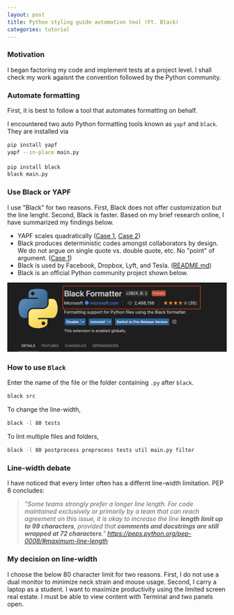 ```yaml
---
layout: post
title: Python styling guide automation tool (Ft. Black)
categories: tutorial
---
```


### Motivation

I began factoring my code and implement tests at a project level. I shall check
my work agaisnt the convention followed by the Python community.

### Automate formatting

First, it is best to follow a tool that automates formatting on behalf.

I encountered two auto Python formatting tools known as `yapf` and `black`. They
are installed via

```bash
pip install yapf
yapf --in-place main.py

pip install black
black main.py
```

### Use Black or YAPF

I use "Black" for two reasons. First, Black does not offer customization but the
line lenght. Second, Black is faster. Based on my brief research online, I have
summarized my findings below.

- YAPF scales quadratically ([Case 1](https://github.com/google/yapf/issues/39),
  [Case 2](https://github.com/google/yapf/issues/264))
- Black produces deterministic codes amongst collaborators by design. We do not
  argue on single quote vs. double quote, etc. No "point" of argument.
  ([Case 1](https://www.reddit.com/r/Python/comments/sidqze/black_vs_yapf_vs/?rdt=61802))
- Black is used by Facebook, Dropbox, Lyft, and Tesla.
  ([README.md](https://github.com/psf/black?tab=readme-ov-file))
- Black is an official Python community project shown below.

![Black Python VS Code](/files/blog/2024-03-11-python-styling-guide/1.png)

### How to use `Black`

Enter the name of the file or the folder containing `.py` after `black`.

```bash
black src
```

To change the line-width,

```bash
black -l 80 tests
```

To lint multiple files and folders,

```bash
black -l 80 postprocess preprocess tests util main.py filter
```

### Line-width debate

I have noticed that every linter often has a differnt line-width limitation. PEP
8 concludes:

> _"Some teams strongly prefer a longer line length. For code maintained
> exclusively or primarily by a team that can reach agreement on this issue, it
> is okay to increase the line **length limit up to 99 characters**, provided
> that **comments and docstrings are still wrapped at 72 characters**."
> <https://peps.python.org/pep-0008/#maximum-line-length>_

### My decision on line-width

I choose the below 80 character limit for two reasons. First, I do not use a
dual monitor to minimize neck strain and mouse usage. Second, I carry a laptop
as a student. I want to maximize productivity using the limited screen real
estate. I must be able to view content with Terminal and two panels open.
